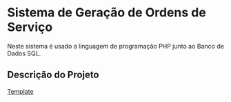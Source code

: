 # Sistema de Geração de Ordens de Serviço
Neste sistema é usado a linguagem de programação PHP junto ao Banco de Dados SQL.

## Descrição do Projeto
[Template](https://github.com/Evandro-Roson/Linguagens/blob/main/PHP/Gerador%20de%20Ordens%20de%20Servi%C3%A7o/Template_EvandroRoson.pdf)
